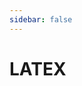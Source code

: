 ```yaml
---
sidebar: false
---
```


# LATEX

<KatexPlayground />

<script setup lang="ts">
import KatexPlayground from "@KatexPlayground";
</script>
